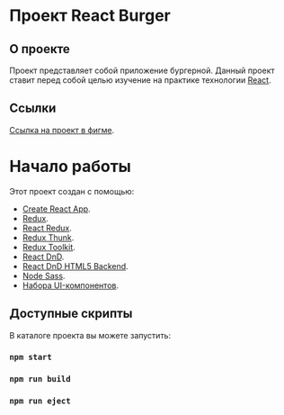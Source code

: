 # Проект React Burger

## О проекте

Проект представляет собой приложение бургерной. Данный проект ставит перед собой целью изучение на практике технологии [React](https://reactjs.org/).

## Ссылки

[Ссылка на проект в фигме](<https://www.figma.com/file/ocw9a6hNGeAejl4F3G9fp8/React-_-%D0%9F%D1%80%D0%BE%D0%B5%D0%BA%D1%82%D0%BD%D1%8B%D0%B5-%D0%B7%D0%B0%D0%B4%D0%B0%D1%87%D0%B8-(3-%D0%BC%D0%B5%D1%81%D1%8F%D1%86%D0%B0)_external_link?node-id=0%3A1>).

# Начало работы

Этот проект создан с помощью:

- [Create React App](https://github.com/facebook/create-react-app).
- [Redux](https://github.com/reduxjs/redux).
- [React Redux](https://github.com/reduxjs/react-redux).
- [Redux Thunk](https://github.com/reduxjs/redux-thunk).
- [Redux Toolkit](https://github.com/reduxjs/redux-toolkit).
- [React DnD](https://github.com/react-dnd/react-dnd).
- [React DnD HTML5 Backend](https://github.com/react-dnd/react-dnd).
- [Node Sass](https://github.com/sass/node-sass).
- [Набора UI-компонентов](https://github.com/yandex-praktikum/react-developer-burger-ui-components).

## Доступные скрипты

В каталоге проекта вы можете запустить:

### `npm start`

### `npm run build`

### `npm run eject`
